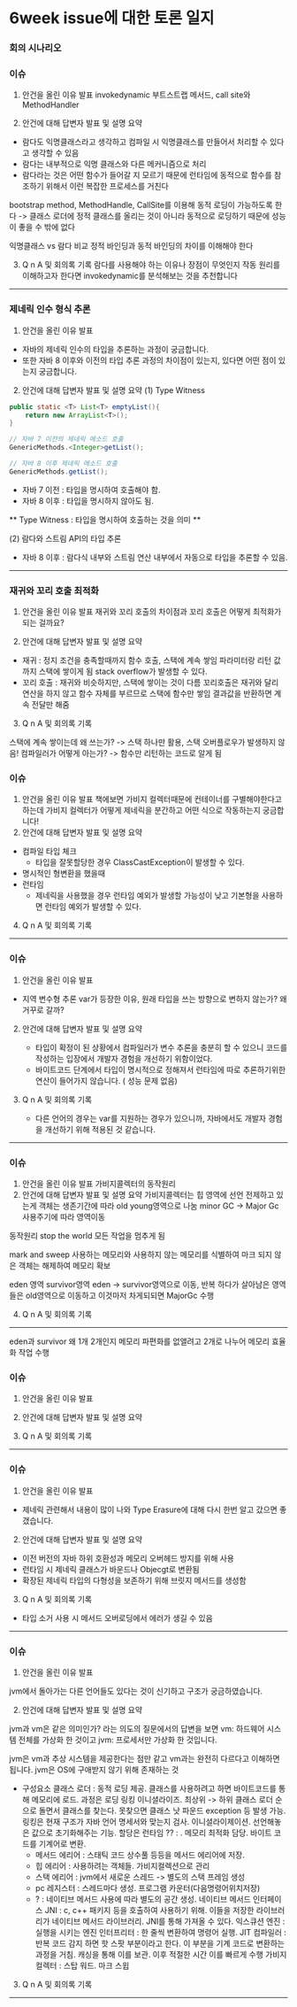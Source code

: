# 6week issue에 대한 토론 일지

### 회의 시나리오
### 이슈
1. 안건을 올린 이유 발표
invokedynamic 부트스트랩 메서드, call site와 MethodHandler

2. 안건에 대해 답변자 발표 및 설명 요약
- 람다도 익명클래스라고 생각하고 컴파일 시 익명클래스를 만들어서 처리할 수 있다고 생각할 수 있음
- 람다는 내부적으로 익명 클래스와 다른 메커니즘으로 처리
- 람다라는 것은 어떤 함수가 들어갈 지 모르기 때문에 런타임에 동적으로 함수를 참조하기 위해서 이런 복잡한 프로세스를 거친다

bootstrap method, MethodHandle, CallSite를 이용해 동적 로딩이 가능하도록 한다
-> 클래스 로더에 정적 클래스를 올리는 것이 아니라 동적으로 로딩하기 때문에 성능이 좋을 수 밖에 없다

익명클래스 vs 람다 비교
정적 바인딩과 동적 바인딩의 차이를 이해해야 한다

3. Q n A 및 회의록 기록
람다를 사용해야 하는 이유나 장점이 무엇인지 작동 원리를 이해하고자 한다면
invokedynamic를 분석해보는 것을 추천합니다

---

### 제네릭 인수 형식 추론

1. 안건을 올린 이유 발표
- 자바의 제네릭 인수의 타입을 추론하는 과정이 궁금합니다.
- 또한 자바 8 이후와 이전의 타입 추론 과정의 차이점이 있는지, 있다면 어떤 점이 있는지 궁금합니다.

2. 안건에 대해 답변자 발표 및 설명 요약
(1) Type Witness

```java
public static <T> List<T> emptyList(){
	return new ArrayList<T>();
}

// 자바 7 이전의 제네릭 메소드 호출
GenericMethods.<Integer>getList();

// 자바 8 이후 제네릭 메소드 호출
GenericMethods.getList();
```

- 자바 7 이전 : 타입을 명시하여 호출해야 함.
- 자바 8 이후 : 타입을 명시하지 않아도 됨.

** Type Witness : 타입을 명시하여 호출하는 것을 의미 **

(2) 람다와 스트림 API의 타입 추론

- 자바 8 이후 : 람다식 내부와 스트림 연산 내부에서 자동으로 타입을 추론할 수 있음.

---


### 재귀와 꼬리 호출 최적화
1. 안건을 올린 이유 발표
재귀와 꼬리 호출의 차이점과 꼬리 호출은 어떻게 최적화가 되는 걸까요?

2. 안건에 대해 답변자 발표 및 설명 요약
- 재귀 : 정지 조건을 충족할때까지 함수 호출, 스택에 계속 쌓임
  	파라미터랑 리턴 값까지 스택에 쌓이게 됨
  	stack overflow가 발생할 수 있다.
- 꼬리 호출 : 재귀와 비슷하지만, 스택에 쌓이는 것이 다름
  		꼬리호출은 재귀와 달리 연산을 하지 않고 함수 자체를 부르므로
  		스택에 함수만 쌓임
  		결과값을 반환하면 계속 전달만 해줌

3. Q n A 및 회의록 기록

스택에 계속 쌓이는데 왜 쓰는가?
-> 스택 하나만 활용, 스택 오버플로우가 발생하지 않음!
컴파일러가 어떻게 아는가?
-> 함수만 리턴하는 코드로 알게 됨



### 이슈
1. 안건을 올린 이유 발표
책에보면 가비지 컬렉터때문에 컨테이너를 구별해야한다고 하는데 가비지 컬렉터가 어떻게 제네릭을 분간하고 어떤 식으로 작동하는지 궁금합니다!
2. 안건에 대해 답변자 발표 및 설명 요약
- 컴파일 타입 체크
	- 타입을 잘못할당한 경우 ClassCastException이 발생할 수 있다.
- 명시적인 형변환을 했을때
- 런타임
  	- 제네릭을 사용했을 경우 런타임 예외가 발생할 가능성이 낮고 기본형을 사용하면 런타임 예외가 발생할 수 있다.
4. Q n A 및 회의록 기록
---


### 이슈
1. 안건을 올린 이유 발표
- 지역 변수형 추론 var가 등장한 이유, 원래 타입을 쓰는 방향으로 변하지 않는가? 왜 거꾸로 갈까?

2. 안건에 대해 답변자 발표 및 설명 요약
   - 타입이 확정이 된 상황에서 컴파일러가 변수 추론을 충분히 할 수 있으니 코드를 작성하는 입장에서 개발자 경험을 개선하기 위함이었다.
   - 바이트코드 단계에서 타입이 명시적으로 정해져서 런타임에 따로 추론하기위한 연산이 들어가지 않습니다. ( 성능 문제 없음)

3. Q n A 및 회의록 기록
   - 다른 언어의 경우는 var를 지원하는 경우가 있으니까, 자바에서도 개발자 경험을 개선하기 위해 적용된 것 같습니다.
---


### 이슈
1. 안건을 올린 이유 발표
가비지콜렉터의 동작원리
2. 안건에 대해 답변자 발표 및 설명 요약
가비지콜렉터는 힙 영역에 선언
전제하고 있는게 객체는 생존기간에 따라 old young영역으로 나눔
minor GC -> Major Gc
사용주기에 따라 영역이동

동작원리
stop the world
모든 작업을 멈추게 됨

mark and sweep
사용하는 메모리와 사용하지 않는 메모리를 식별하여
마크 되지 않은 객체는 해제하여 메모리 확보

eden 영역
survivor영역
eden -> survivor영역으로 이동, 반복
하다가 살아남은 영역들은 old영역으로 이동하고
이것마저 차게되되면 MajorGc 수행

4. Q n A 및 회의록 기록
---
eden과 survivor 왜 1개 2개인지 
메모리 파편화를 없앨려고 2개로 나누어
메모리 효율화 작업 수행

### 이슈
1. 안건을 올린 이유 발표

2. 안건에 대해 답변자 발표 및 설명 요약

3. Q n A 및 회의록 기록
---


### 이슈
1. 안건을 올린 이유 발표

- 제네릭 관련해서 내용이 많이 나와 Type Erasure에 대해 다시 한번 알고 갔으면 좋갰습니다.

2. 안건에 대해 답변자 발표 및 설명 요약

- 이전 버전의 자바 하위 호환성과 메모리 오버헤드 방지를 위해 사용
- 런타임 시 제네릭 클래스가 바운드나 Objecgt로 변환됨
- 확장된 제네릭 타입의 다형성을 보존하기 위해 브릿지 메서드를 생성함

3. Q n A 및 회의록 기록

- 타입 소거 사용 시 메서드 오버로딩에서 에러가 생길 수 있음

---


### 이슈
1. 안건을 올린 이유 발표

  jvm에서 돌아가는 다른 언어들도 있다는 것이 신기하고 구조가 궁금하였습니다.

2. 안건에 대해 답변자 발표 및 설명 요약

  jvm과 vm은 같은 의미인가? 라는 의도의 질문에서의 답변을 보면
  vm: 하드웨어 시스템 전체를 가상화 한 것이고
  jvm: 프로세서만 가상화 한 것입니다.
  
  jvm은 vm과 추상 시스템을 제공한다는 점만 같고 vm과는 완전히 다르다고 이해하면 됩니다.
  jvm은 OS에 구애받지 않기 위해 존재하는 것

- 구성요소
  클래스 로더 :  동적 로딩 제공. 클래스를 사용하려고 하면 바이트코드를 통해 메모리에 로드.
  	과정은 로딩 링킹 이니셜라이즈. 최상위 -> 하위 클래스 로더 순으로 돌면서 클래스를 찾는다. 못찾으면 클래스 낫 파운드 exception 등 발생 가능.
  	링킹은 현재 구조가 자바 언어 명세서와 맞는지 검사.
  	이니셜라이제이션. 선언해놓은 값으로 초기화해주는 기능.
  	할당은
  런타임 ?? : . 메모리 최적화 담당. 바이트 코드를 기계어로 변환. 
  	- 메서드 에리어 : 스태틱 코드 상수풀 등등을 메서드 에리어에 저장.
  	- 힙 에리어 : 사용하려는 객체들. 가비지컬렉션으로 관리
  	- 스택 에리어 : jvm에서 새로운 스레드 -> 별도의 스택 프레임 생성
  	- pc 레지스터 : 스레드마다 생성. 프로그램 카운터(다음명령어위치저장)
  	- ? : 네이티브 메서드 사용에 따라 별도의 공간 생성.
		네이티브 메서드 인터페이스 JNI : c, c++ 패키지 등을 호출하여 사용하기 위해. 이들을 저장한 라이브러리가 네이티브 메서드 라이브러리. JNI를 통해 가져올 수 있다.
  익스큐션 엔진 : 실행을 시키는 엔진
	인터프리터 : 한 줄씩 변환하여 명령어 실행.
	JIT 컴파일러 : 반복 코드 감지 하면 핫 스팟 부분이라고 한다. 이 부분을 기계 코드로 변환하는 과정을 거침. 캐싱을 통해 이를 보관. 이후 적절한 시간 이를 빠르게 수행
	가비지 컬렉터 : 스탑 워드. 마크 스윕

3. Q n A 및 회의록 기록
---

